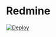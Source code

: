 # Redmine

[![Deploy](https://www.herokucdn.com/deploy/button.svg)](https://heroku.com/deploy?template=https://github.com/vzvu3k6k/redmine-heroku)

